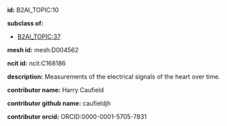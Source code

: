 **id:** B2AI_TOPIC:10

**subclass of:**

- [B2AI_TOPIC:37](../DataTopic.markdown)

**mesh id:** mesh:D004562

**ncit id:** ncit:C168186

**description:** Measurements of the electrical signals of the heart over time.

**contributor name:** Harry Caufield

**contributor github name:** caufieldjh

**contributor orcid:** ORCID:0000-0001-5705-7831
